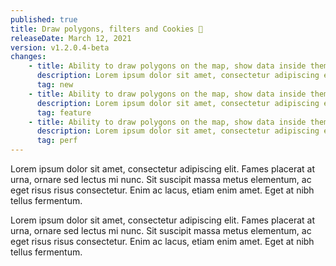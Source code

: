 ```yaml
---
published: true
title: Draw polygons, filters and Cookies 🍪
releaseDate: March 12, 2021
version: v1.2.0.4-beta
changes:
    - title: Ability to draw polygons on the map, show data inside them and use the polygons as filter 
      description: Lorem ipsum dolor sit amet, consectetur adipiscing elit. Fames placerat at urna, ornare sed lectus mi nunc. Sit suscipit massa metus elementum, ac eget risus risus consectetur. Enim ac lacus, etiam enim amet. Eget at nibh tellus fermentum. 
      tag: new
    - title: Ability to draw polygons on the map, show data inside them and use the polygons as filter 
      description: Lorem ipsum dolor sit amet, consectetur adipiscing elit. Fames placerat at urna, ornare sed lectus mi nunc. Sit suscipit massa metus elementum, ac eget risus risus consectetur. Enim ac lacus, etiam enim amet. Eget at nibh tellus fermentum. 
      tag: feature
    - title: Ability to draw polygons on the map, show data inside them and use the polygons as filter 
      description: Lorem ipsum dolor sit amet, consectetur adipiscing elit. Fames placerat at urna, ornare sed lectus mi nunc. Sit suscipit massa metus elementum, ac eget risus risus consectetur. Enim ac lacus, etiam enim amet. Eget at nibh tellus fermentum. 
      tag: perf
---
```

Lorem ipsum dolor sit amet, consectetur adipiscing elit. Fames placerat at urna, ornare sed lectus mi nunc. Sit suscipit massa metus elementum, ac eget risus risus consectetur. Enim ac lacus, etiam enim amet. Eget at nibh tellus fermentum.  

Lorem ipsum dolor sit amet, consectetur adipiscing elit. Fames placerat at urna, ornare sed lectus mi nunc. Sit suscipit massa metus elementum, ac eget risus risus consectetur. Enim ac lacus, etiam enim amet. Eget at nibh tellus fermentum. 
